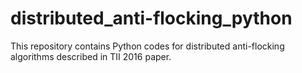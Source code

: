 # distributed_anti-flocking_python
This repository contains Python codes for distributed anti-flocking algorithms described in TII 2016 paper.
